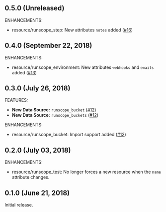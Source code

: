 ## 0.5.0 (Unreleased)
ENHANCEMENTS:

*  resource/runscope_step: New attributes `notes` added ([#16](https://github.com/terraform-providers/terraform-provider-runscope/pull/16))

## 0.4.0 (September 22, 2018)
ENHANCEMENTS:

*  resource/runscope_environment: New attributes `webhooks` and `emails` added ([#13](https://github.com/terraform-providers/terraform-provider-runscope/pull/13))
## 0.3.0 (July 26, 2018)

FEATURES:

* **New Data Source:** `runscope_bucket` ([#12](https://github.com/terraform-providers/terraform-provider-runscope/issues/12))
* **New Data Source:** `runscope_buckets` ([#12](https://github.com/terraform-providers/terraform-provider-runscope/issues/12))

ENHANCEMENTS:

*  resource/runscope_bucket: Import support added ([#12](https://github.com/terraform-providers/terraform-provider-runscope/issues/12))

## 0.2.0 (July 03, 2018)

ENHANCEMENTS:

* resource/runscope_test: No longer forces a new resource when the `name` attribute changes.

## 0.1.0 (June 21, 2018)

Initial release.

